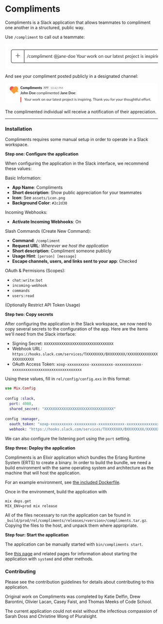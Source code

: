 # Compliments

Compliments is a Slack application that allows teammates to compliment one another in a structured, public way.

Use `/compliment` to call out a teammate:

![Posting a Compliment](assets/readme-command.png "Posting a Compliment")

And see your compliment posted publicly in a designated channel:

![Compliment Post](assets/readme-post.png "Compliment Post")

The complimented individual will receive a notification of their appreciation.

---

### Installation

Compliments requires some manual setup in order to operate in a Slack workspace.

**Step one: Configure the application**

When configuring the application in the Slack interface, we recommend these values:

Basic Information:

* **App Name**: Compliments
* **Short description**: Show public appreciation for your teammates
* **Icon**: See `assets/icon.png`
* **Background Color**: `#2c2d30`

Incoming Webhooks:

* **Activate Incoming Webhooks**: On

Slash Commands (Create New Command):

* **Command**: `/compliment`
* **Request URL**: _Wherever we host the application_
* **Short description**: Compliment someone publicly
* **Usage Hint**: `[person] [message]`
* **Escape channels, users, and links sent to your app**: Checked

OAuth & Permisions (Scopes):

* `chat:write:bot`
* `incoming-webhook`
* `commands`
* `users:read`

(Optionally Restrict API Token Usage)

**Step two: Copy secrets**

After configuring the application in the Slack workspace, we now need to copy several secrets to the configuration of the app. Here are the items we'll need from the Slack interface:

* Signing Secret: `XXXXXXXXXXXXXXXXXXXXXXXXXXXXXXXX`
* Webhook URL: `https://hooks.slack.com/services/TXXXXXXXX/BXXXXXXXX/XXXXXXXXXXXXXXXXXXXXXXXX`
* OAuth Access Token: `xoxp-xxxxxxxxxx-xxxxxxxxxx-xxxxxxxxxxxx-xxxxxxxxxxxxxxxxxxxxxxxxxxxxxxxx`

Using these values, fill in `rel/config/config.exs` in this format:

```elixir
use Mix.Config

config :slack,
  port: 4000,
  shared_secret: "XXXXXXXXXXXXXXXXXXXXXXXXXXXXXXXX"

config :manager,
  oauth_token: "xoxp-xxxxxxxxxx-xxxxxxxxxx-xxxxxxxxxxxx-xxxxxxxxxxxxxxxxxxxxxxxxxxxxxxxx",
  webhook: "https://hooks.slack.com/services/TXXXXXXXX/BXXXXXXXX/XXXXXXXXXXXXXXXXXXXXXXXX"

```

We can also configure the listening port using the `port` setting.

**Step three: Deploy the application**

Compliments is an Elixir application which bundles the Erlang Runtime System (ERTS) to create a binary. In order to build the bundle, we need a build environment with the same operating system and architecture as the machine that will host the application.

For an example environment, see [the included Dockerfile](rel/Dockerfile).

Once in the environment, build the application with

```
mix deps.get
MIX_ENV=prod mix release
```

All of the files necessary to run the application can be found in `_build/prod/rel/compliments/releases/<version>/compliments.tar.gz`. Copying the files to the host, and unpack them where appropriate.

**Step four: Start the application**

The application can be manually started with `bin/compliments start`.

See [this page](https://hexdocs.pm/distillery/guides/systemd.html) and related pages for information about starting the application with `systemd` and other methods.


### Contributing

Please see the contribution guidelines for details about contributing to this application.

Original work on Compliments was completed by Katie Delfin, Drew Barontini, Olivier Lacan, Casey Faist, and Thomas Meeks of Code School.

The current application could not exist without the infectious compassion of Sarah Doss and Christine Wong of Pluralsight.
